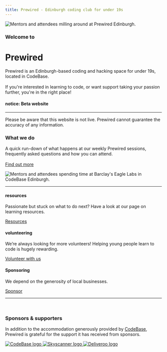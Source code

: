 ```yaml
---
title: Prewired - Edinburgh coding club for under 19s
---
```


<div class="split">
    <div class="split-piece split-center split-50 d-flex">
        <div class="img-container">
            <img src="/assets/images/misc/luke-at-codebase.jpg" alt="Mentors and attendees milling around at Prewired Edinburgh.">
        </div>
    </div>
    <div class="split-piece split-50">
        <h3>Welcome to</h3>
        <h1 role="heading">Prewired</h1>
        <p>
            Prewired is an Edinburgh-based coding and hacking space for under 19s, located in CodeBase.<br><br>
            If you're interested in learning to code, or want support taking your passion further, you're in the right place!
        </p>
    </div>
</div>

<div class="message-banner message-alert">
    <h4>notice: Beta website</h4>
    <hr>
    <p>
        Please be aware that this website is not live. Prewired cannot guarantee the accuracy of any information.
    </p>
</div>

<div class="split">
    <div class="split-piece split-50">
        <h3>What we do</h3>
        <p>
            A quick run-down of what happens at our weekly Prewired sessions, frequently asked questions and how you can attend.
            <br><br>
            <a class="btn btn-primary" href="/what-we-do">Find out more</a>
        </p>
    </div>
    <div class="split-piece split-center split-50 d-flex">
        <div class="img-container">
            <img src="/assets/images/misc/eagle-lab-1.png" alt="Mentors and attendees spending time at Barclay's Eagle Labs in CodeBase Edinburgh.">
        </div>
    </div>
</div>

---

<div class="split align-items-start justify-content-between pt-4">
    <div class="split-piece min-split-30 split-nopad align-items-center">
        <h4 class="mt-0">resources</h4>
        <p class="text-center">
            Passionate but stuck on what to do next? Have a look at our page on learning resources.
            <br>
        </p>
        <a class="btn btn-primary mb-5" href="/resources">Resources</a>
    </div>
    <div class="split-piece min-split-30 split-nopad align-items-center">
        <h4 class="mt-0">volunteering</h4>
        <p class="text-center">
            We’re always looking for more volunteers! Helping young people learn to code is hugely rewarding.
            <br>
        </p>
        <a class="btn btn-primary mb-5" href="/volunteering">Volunteer with us</a>
    </div>
    <div class="split-piece min-split-30 split-nopad align-items-center">
        <h4 class="mt-0">Sponsoring</h4>
        <p class="text-center">
            We depend on the generosity of local businesses.
            <br>
        </p>
        <a class="btn btn-primary mb-5" href="/sponsor">Sponsor</a>
    </div>
</div>

---

<br>
<div class="split-piece">
    <h3>Sponsors & supporters</h3>
    <p class="pt-4">
        In addition to the accommodation generously provided by <a href="https://www.thisiscodebase.com/">CodeBase</a>, Prewired is grateful for the support it has received from sponsors.
    </p>
    <div class="sponsor-logo-container w-100 pt-4">
        <a href="https://www.thisiscodebase.com/">
            <img src="/assets/images/logos/codebase-logo.jpg" alt="CodeBase logo"> 
        </a>
        <a href="https://www.skyscanner.net/">
            <img src="/assets/images/logos/skyscanner-logo.png" alt="Skyscanner logo"> 
        </a>
        <a href="https://deliveroo.engineering/">
            <img src="/assets/images/logos/deliveroo-logo.png" alt="Deliveroo logo">
        </a>
    </div>
</div>